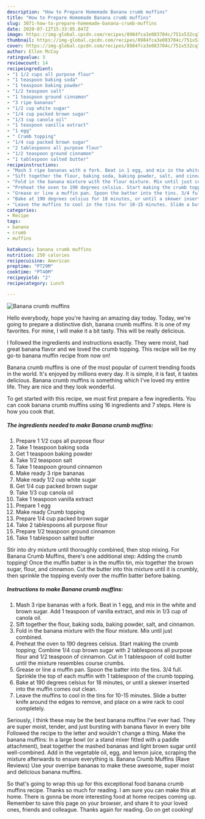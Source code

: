 ```yaml
---
description: "How to Prepare Homemade Banana crumb muffins"
title: "How to Prepare Homemade Banana crumb muffins"
slug: 3071-how-to-prepare-homemade-banana-crumb-muffins
date: 2020-07-12T15:33:05.847Z
image: https://img-global.cpcdn.com/recipes/8984fca3e083704c/751x532cq70/banana-crumb-muffins-recipe-main-photo.jpg
thumbnail: https://img-global.cpcdn.com/recipes/8984fca3e083704c/751x532cq70/banana-crumb-muffins-recipe-main-photo.jpg
cover: https://img-global.cpcdn.com/recipes/8984fca3e083704c/751x532cq70/banana-crumb-muffins-recipe-main-photo.jpg
author: Ellen McCoy
ratingvalue: 3
reviewcount: 14
recipeingredient:
- "1 1/2 cups all purpose flour"
- "1 teaspoon baking soda"
- "1 teaspoon baking powder"
- "1/2 teaspoon salt"
- "1 teaspoon ground cinnamon"
- "3 ripe bananas"
- "1/2 cup white sugar"
- "1/4 cup packed brown sugar"
- "1/3 cup canola oil"
- "1 teaspoon vanilla extract"
- "1 egg"
- " Crumb topping"
- "1/4 cup packed brown sugar"
- "2 tablespoons all purpose flour"
- "1/2 teaspoon ground cinnamon"
- "1 tablespoon salted butter"
recipeinstructions:
- "Mash 3 ripe bananas with a fork. Beat in 1 egg, and mix in the white and brown sugar. Add 1 teaspoon of vanilla extract, and mix in 1/3 cup of canola oil."
- "Sift together the flour, baking soda, baking powder, salt, and cinnamon."
- "Fold in the banana mixture with the flour mixture. Mix until just combined."
- "Preheat the oven to 190 degrees celsius. Start making the crumb topping; Combine 1/4 cup brown sugar with 2 tablespoons all purpose flour and 1/2 teaspoon of cinnamon. Cut in 1 tablespoon of cold butter until the mixture resembles course crumbs."
- "Grease or line a muffin pan. Spoon the batter into the tins. 3/4 full. Sprinkle the top of each muffin with 1 tablespoon of the crumb topping."
- "Bake at 190 degrees celsius for 18 minutes, or until a skewer inserted into the muffin comes out clean."
- "Leave the muffins to cool in the tins for 10-15 minutes. Slide a butter knife around the edges to remove, and place on a wire rack to cool completely."
categories:
- Recipe
tags:
- banana
- crumb
- muffins

katakunci: banana crumb muffins 
nutrition: 250 calories
recipecuisine: American
preptime: "PT29M"
cooktime: "PT40M"
recipeyield: "2"
recipecategory: Lunch

---
```



![Banana crumb muffins](https://img-global.cpcdn.com/recipes/8984fca3e083704c/751x532cq70/banana-crumb-muffins-recipe-main-photo.jpg)

Hello everybody, hope you're having an amazing day today. Today, we're going to prepare a distinctive dish, banana crumb muffins. It is one of my favorites. For mine, I will make it a bit tasty. This will be really delicious.

I followed the ingredients and instructions exactly. They were moist, had great banana flavor and we loved the crumb topping. This recipe will be my go-to banana muffin recipe from now on!

Banana crumb muffins is one of the most popular of current trending foods in the world. It's enjoyed by millions every day. It is simple, it is fast, it tastes delicious. Banana crumb muffins is something which I've loved my entire life. They are nice and they look wonderful.


To get started with this recipe, we must first prepare a few ingredients. You can cook banana crumb muffins using 16 ingredients and 7 steps. Here is how you cook that.

<!--inarticleads1-->

##### The ingredients needed to make Banana crumb muffins:

1. Prepare 1 1/2 cups all purpose flour
1. Take 1 teaspoon baking soda
1. Get 1 teaspoon baking powder
1. Take 1/2 teaspoon salt
1. Take 1 teaspoon ground cinnamon
1. Make ready 3 ripe bananas
1. Make ready 1/2 cup white sugar
1. Get 1/4 cup packed brown sugar
1. Take 1/3 cup canola oil
1. Take 1 teaspoon vanilla extract
1. Prepare 1 egg
1. Make ready  Crumb topping
1. Prepare 1/4 cup packed brown sugar
1. Take 2 tablespoons all purpose flour
1. Prepare 1/2 teaspoon ground cinnamon
1. Take 1 tablespoon salted butter


Stir into dry mixture until thoroughly combined, then stop mixing. For Banana Crumb Muffins, there&#39;s one additional step: Adding the crumb topping! Once the muffin batter is in the muffin tin, mix together the brown sugar, flour, and cinnamon. Cut the butter into this mixture until it is crumbly, then sprinkle the topping evenly over the muffin batter before baking. 

<!--inarticleads2-->

##### Instructions to make Banana crumb muffins:

1. Mash 3 ripe bananas with a fork. Beat in 1 egg, and mix in the white and brown sugar. Add 1 teaspoon of vanilla extract, and mix in 1/3 cup of canola oil.
1. Sift together the flour, baking soda, baking powder, salt, and cinnamon.
1. Fold in the banana mixture with the flour mixture. Mix until just combined.
1. Preheat the oven to 190 degrees celsius. Start making the crumb topping; Combine 1/4 cup brown sugar with 2 tablespoons all purpose flour and 1/2 teaspoon of cinnamon. Cut in 1 tablespoon of cold butter until the mixture resembles course crumbs.
1. Grease or line a muffin pan. Spoon the batter into the tins. 3/4 full. Sprinkle the top of each muffin with 1 tablespoon of the crumb topping.
1. Bake at 190 degrees celsius for 18 minutes, or until a skewer inserted into the muffin comes out clean.
1. Leave the muffins to cool in the tins for 10-15 minutes. Slide a butter knife around the edges to remove, and place on a wire rack to cool completely.


Seriously, I think these may be the best banana muffins I&#39;ve ever had. They are super moist, tender, and just bursting with banana flavor in every bite Followed the recipe to the letter and wouldn&#39;t change a thing. Make the banana muffins: In a large bowl (or a stand mixer fitted with a paddle attachment), beat together the mashed bananas and light brown sugar until well-combined. Add in the vegetable oil, egg, and lemon juice, scraping the mixture afterwards to ensure everything is. Banana Crumb Muffins (Rave Reviews) Use your overripe bananas to make these awesome, super moist and delicious banana muffins. 

So that's going to wrap this up for this exceptional food banana crumb muffins recipe. Thanks so much for reading. I am sure you can make this at home. There is gonna be more interesting food at home recipes coming up. Remember to save this page on your browser, and share it to your loved ones, friends and colleague. Thanks again for reading. Go on get cooking!
